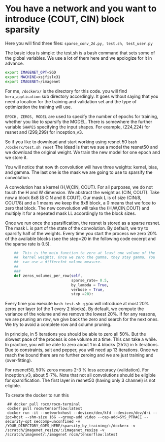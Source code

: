 # You have a network and you want to introduce (COUT, CIN)  block sparsity

Here you will find three files:
`sparse_conv_2d.py, test.sh, test_user.py`

The basic idea is simple: the test.sh is a bash command that sets some
of the global variables. We use a lot of them here and we apologize
for it in advance.
``` sh export PYTHONPATH=/dockerx/keras_applications
export IMAGENET_OPT=SGD
export MACHINE=xsjfislx31
export IMAGENET=/imagenet
```

For me, `/dockerx/` is the directory for this code. you will find
`kera_application` sub directory accordingly. It goes without saying
that you need a location for the training and validation set and the
type of optimization the training will use. 

`EPOCH, ZEROS, MODEL` are used to specify the number of epochs for
training, whether you like to sparsify the MODEL. There is somewhere
the further variable `SHAPES` specifying the input shapes. For
example, (224,224) for resnet and (299,299) for inception_v3.



So if you like to download and start working using resnet 50 `bash
/dockerx/test.sh reset` The idead is that we sue a model the resnet50
and we download the original weight. We train the new model for one
epoch and we store it.

You will notice that now th convolution will have three weights:
kernel, bias, and gamma. The last one is the mask we are going to use
to sparsify the convolution.

A convolution has a kernel (H,W,CIN, COUT). For all purposes, we do
not touch the H and W dimension.  We abstract the weight as (CIN,
COUT). Take now a block 8x8 (8 CIN and 8 COUT). Our mask L is of size
(CIN/8, COUT/8) and a 1 means we keep the 8x8 block, a 0 means that we
foce to zero that block. The new convolution will take the
(H,W,CIN,COUT) and multiply it for a repeated mask LL accordingly to
the block sizes.

Once we run once the sparsification, the resnet is stored as a sparse
resnet. The mask L is part of the state of the convolution.  By
default, we try to sparsify half of the weights. Every time you start
the process we zero 20% of the available blocks (see the step=20 in
the following code excerpt and the sparse rate is 0.5).

```py     ###
    ##  This is the main function to zero at least one volume of the
    ##  kernel weights. Once we zero the gamma, they stay gamma, You
    ##  can use a differefnt volume measure.
    ##
    ###
    def zeros_volumes_per_row(self,
                              sparse_rate= 0.5,
                              by_lambda = True,
                              verbose = True,
                              step =20):
```

Every time you execute `bash test.sh q` you will introduce at most 20%
zeros per layer (of the 1 every 2 blocks).  By default, we compute the
variance of the volume and we remove the lowest 20%. If for any
reasons, we are pruning an $row$, we give back the zero and search for
the next ones. We try to avoid a complete row and column pruning.  


In principle, in 5 iterations you should be able to zero all 50%. But
the slowest pace of the process is one volume at a time. This can take
a while. In practice, you will be able to zero about 1 in 4 blocks
(25%) in 5 iterations. Due to constraints, salt and pepper, you will
need up 13 iterations. Once we reach the bound there are no further
zeroing and we are just training and (over-fitting).

For resenet50, 50% zeros means 2-3 % loss accuracy (validation). For
inception_v3, about 5-7%. Note that not all convolutions should be
eligible for sparsification. The first layer in resnet50 (having only 3
channel) is not eligible.


To create the docker to run this
```
 ## docker pull rocm/rocm-terminal
 docker pull rocm/tensorflow:latest
 docker run -it --network=host --device=/dev/kfd --device=/dev/dri --ipc=host --shm-size 16G --group-add video --cap-add=SYS_PTRACE --security-opt seccomp=unconfined -v /YOUR_DIRECTORY_GOES_HERE/sparsity_by_training/:/dockerx -v /scratch/imagenet_resize/:/imagenet_resize -v /scratch/imagenet/:/imagenet rocm/tensorflow:latest
```




